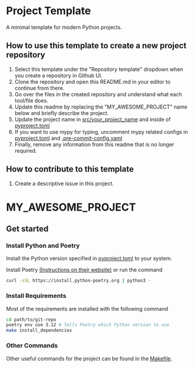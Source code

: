 # Project Template
A minimal template for modern Python projects.

## How to use this template to create a new project repository
1. Select this template under the "Repository template" dropdown when you create a repository in Github UI.
2. Clone the repository and open this README.md in your editor to continue from there.
3. Go over the files in the created repository and understand what each tool/file does.
4. Update this readme by replacing the "MY_AWESOME_PROJECT" name below and briefly describe the project.
5. Update the project name in [src/your_project_name](src/your_project_name) and inside of [pyproject.toml](pyproject.toml)
6. If you want to use mypy for typing, uncomment mypy related configs in [pyproject.toml](pyproject.toml) and [.pre-commit-config.yaml](.pre-commit-config.yaml)
7. Finally, remove any information from this readme that is no longer required.

## How to contribute to this template
1. Create a descriptive issue in this project.

# MY_AWESOME_PROJECT
## Get started
### Install Python and Poetry
Install the Python version specified in [pyproject.toml](pyproject.toml) to your system.

Install Poetry [(Instructions on their website)](https://python-poetry.org/) or run the command

```bash
curl -sSL https://install.python-poetry.org | python3 -
```

### Install Requirements
Most of the requirements are installed with the following command
```bash
cd path/to/git-repo
poetry env use 3.12 # Tells Poetry which Python version to use
make install_dependencies
```

### Other Commands
Other useful commands for the project can be found in the [Makefile](Makefile).
